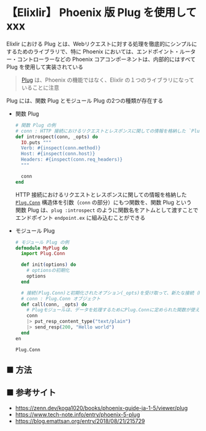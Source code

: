 # 【Elixlir】 Phoenix 版 Plug を使用して xxx

Elixlir における Plug とは、Webリクエストに対する処理を徹底的にシンプルにするためのライブラリで、特に Phoenix においては、エンドポイント・ルーター・コントローラーなどの Phoenix コアコンポーネントは、内部的にはすべて Plug を使用して実装されている

> [Plug](https://github.com/elixir-plug/plug) は、Phoenix の機能ではなく、Elixlir の１つのライブラリになっていることに注意

Plug には、関数 Plug とモジュール Plug の2つの種類が存在する

- 関数 Plug<br>
    ```ex
    # 関数 Plug の例
    # conn : HTTP 接続におけるリクエストとレスポンスに関しての情報を格納した `Plug.Conn` 構造体のオブジェクト
    def introspect(conn, _opts) do
      IO.puts """
      Verb: #{inspect(conn.method)}
      Host: #{inspect(conn.host)}
      Headers: #{inspect(conn.req_headers)}
      """

      conn
    end
    ```
    HTTP 接続におけるリクエストとレスポンスに関しての情報を格納した [`Plug.Conn`](https://hexdocs.pm/plug/Plug.Conn.html) 構造体を引数（`conn` の部分）にもつ関数を、関数 Plug という<br>
    関数 Plug は、`plug :introspect` のように関数名をアトムとして渡すことでエンドポイント `endpoint.ex` に組み込むことができる

- モジュール Plug<br>
    ```ex
    # モジュール Plug の例
    defmodule MyPlug do
      import Plug.Conn

      def init(options) do
        # optionsの初期化
        options
      end

      # 接続(Plug.Conn)と初期化されたオプション(_opts)を受け取って、新たな接続（Plug.Conn）にして返す
      # conn : Plug.Conn オブジェクト
      def call(conn, _opts) do
        # Plugモジュールは、データを処理するためにPlug.Connに定められた関数が使える。今回の例では、put_resp_content_type とsend_resp
        conn
        |> put_resp_content_type("text/plain")
        |> send_resp(200, "Hello world")
      end
    en
    ```
    `Plug.Conn`

## ■ 方法


## ■ 参考サイト

- https://zenn.dev/koga1020/books/phoenix-guide-ja-1-5/viewer/plug
- https://www.tech-note.info/entry/phoenix-5-plug
- https://blog.emattsan.org/entry/2018/08/21/215729